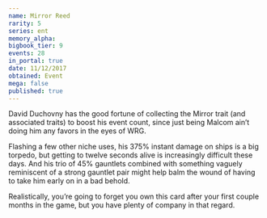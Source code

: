 ```yaml
---
name: Mirror Reed
rarity: 5
series: ent
memory_alpha:
bigbook_tier: 9
events: 28
in_portal: true
date: 11/12/2017
obtained: Event
mega: false
published: true
---
```


David Duchovny has the good fortune of collecting the Mirror trait (and associated traits) to boost his event count, since just being Malcom ain’t doing him any favors in the eyes of WRG. 

Flashing a few other niche uses, his 375% instant damage on ships is a big torpedo, but getting to twelve seconds alive is increasingly difficult these days. And his trio of 45% gauntlets combined with something vaguely reminiscent of a strong gauntlet pair might help balm the wound of having to take him early on in a bad behold. 

Realistically, you’re going to forget you own this card after your first couple months in the game, but you have plenty of company in that regard.
